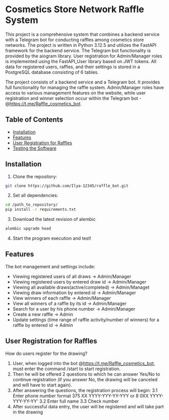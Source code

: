 # Cosmetics Store Network Raffle System

This project is a comprehensive system that combines a backend service with a Telegram bot for conducting raffles among cosmetics store networks. The project is written in Python 3.12.5 and utilizes the FastAPI framework for the backend service. The Telegram bot functionality is provided by the aiogram library. User registration for Admin/Manager roles is implemented using the FastAPI_User library based on JWT tokens. All data for registered users, raffles, and their settings is stored in a PostgreSQL database consisting of 6 tables.

The project consists of a backend service and a Telegram bot. It provides full functionality for managing the raffle system. Admin/Manager roles have access to various management features on the website, while user registration and winner selection occur within the Telegram bot - @https://t.me/Raffle_cosmetics_bot.

## Table of Contents

- [Installation](#installation)
- [Features](#features)
- [User Registration for Raffles](#user-registration-for-raffles)
- [Testing the Software](#testing-the-software)


## Installation

1. Clone the repository:

```bash
git clone https://github.com/Ilya-12345/raffle_bot.git
```

2. Set all dependencies:

```bash
cd /path_to_repository/
pip install -r requirements.txt
```

3. Download the latest revision of alembic

```bash
alembic upgrade head
```

4. Start the program execution and test!


## Features

The bot management and settings include:
- Viewing registered users of all draws -> Admin/Manager
- Viewing registered users by entered draw id -> Admin/Manager
- Viewing all available draws(active/completed) -> Admin/Managet
- Viewing draw information by entered id -> Admin/Manager
- View winners of each raffle -> Admin/Manager
- View all winners of a raffle by its id -> Admin/Manager
- Search for a user by his phone number -> Admin/Manager
- Create a new raffle -> Admin
- Update settings (time range of raffle activity/number of winners) for a raffle by entered id -> Admin


## User Registration for Raffles

How do users register for the drawing? 

1. User, when logged into the bot @https://t.me/Raffle_cosmetics_bot, must enter the command /start to start registration.
2. Then he will be offered 2 questions to which he can answer Yes/No to continue registration (if you answer No, the drawing will be canceled and will have to start again).
3. After answering the questions, the registration process will begin:
   3.1 Enter phone number format 375 XX YYYY-YYY-YY-YYY or 8 0XX YYYY-YYY-YY-YY'
   3.2 Enter full name
   3.3 Check number
4. After successful data entry, the user will be registered and will take part in the drawing
